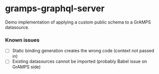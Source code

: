 # gramps-graphql-server

Demo implementation of applying a custom public schema to a GrAMPS datasource.

### Known issues

- [ ] Static binding generation creates the wrong code (context not passed in)
- [ ] Existing datasources cannot be imported (probably Babel issue on GrAMPS side)